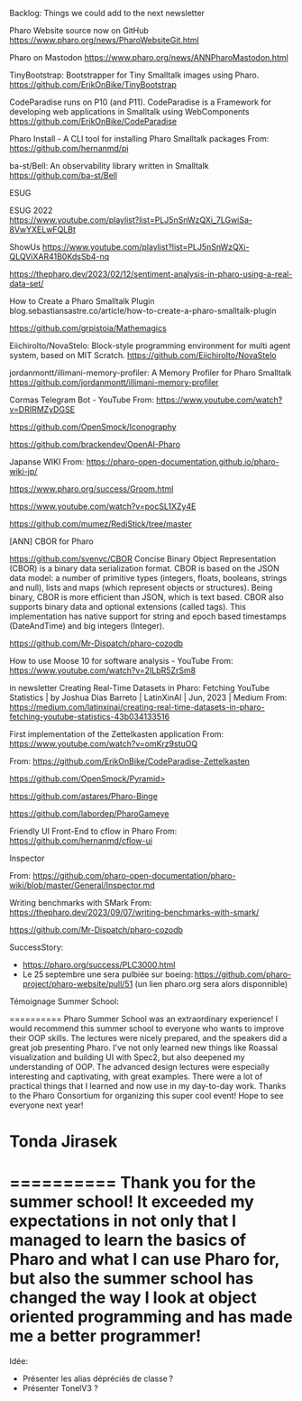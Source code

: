 Backlog: Things we could add to the next newsletter


Pharo Website source now on GitHub
	https://www.pharo.org/news/PharoWebsiteGit.html
	
Pharo on Mastodon
	https://www.pharo.org/news/ANNPharoMastodon.html
	
	
TinyBootstrap: Bootstrapper for Tiny Smalltalk images using Pharo. https://github.com/ErikOnBike/TinyBootstrap


 CodeParadise runs on P10 (and P11). CodeParadise is a Framework for developing web applications in Smalltalk using WebComponents https://github.com/ErikOnBike/CodeParadise
 
 
 Pharo Install - A CLI tool for installing Pharo Smalltalk packages
 From: <https://github.com/hernanmd/pi>
 
 ba-st/Bell: An observability library written in Smalltalk
https://github.com/ba-st/Bell






ESUG

ESUG 2022  
 https://www.youtube.com/playlist?list=PLJ5nSnWzQXi_7LGwiSa-8VwYXELwFQLBt
 
 ShowUs
  https://www.youtube.com/playlist?list=PLJ5nSnWzQXi-QLQViXAR41B0KdsSb4-nq

https://thepharo.dev/2023/02/12/sentiment-analysis-in-pharo-using-a-real-data-set/

How to Create a Pharo Smalltalk Plugin
blog.sebastiansastre.co/article/how-to-create-a-pharo-smalltalk-plugin

https://github.com/grpistoia/Mathemagics


EiichiroIto/NovaStelo: Block-style programming environment for multi agent system, based on MIT Scratch.
https://github.com/EiichiroIto/NovaStelo


jordanmontt/illimani-memory-profiler: A Memory Profiler for Pharo Smalltalk
<https://github.com/jordanmontt/illimani-memory-profiler>

 Cormas Telegram Bot - YouTube
From: <https://www.youtube.com/watch?v=DRIRMZyDGSE>

https://github.com/OpenSmock/Iconography

https://github.com/brackendev/OpenAI-Pharo

Japanse WIKI From: <https://pharo-open-documentation.github.io/pharo-wiki-jp/>

https://www.pharo.org/success/Groom.html

https://www.youtube.com/watch?v=pocSL1XZy4E

<https://github.com/mumez/RediStick/tree/master>


[ANN] CBOR for Pharo

https://github.com/svenvc/CBOR
Concise Binary Object Representation (CBOR) is a binary data serialization format. CBOR is based on the JSON data model: a number of primitive types (integers, floats, booleans, strings and null), lists and maps (which represent objects or structures). Being binary, CBOR is more efficient than JSON, which is text based. CBOR also supports binary data and optional extensions (called tags). This implementation has native support for string and epoch based timestamps (DateAndTime) and big integers (Integer).


https://github.com/Mr-Dispatch/pharo-cozodb


How to use Moose 10 for software analysis - YouTube
From: <https://www.youtube.com/watch?v=2ILbR5ZrSm8>


in newsletter Creating Real-Time Datasets in Pharo: Fetching YouTube Statistics | by Joshua Dias Barreto | LatinXinAI | Jun, 2023 | Medium
From: <https://medium.com/latinxinai/creating-real-time-datasets-in-pharo-fetching-youtube-statistics-43b034133516>

First implementation of the Zettelkasten application  From: <https://www.youtube.com/watch?v=omKrz9stuOQ>

From: <https://github.com/ErikOnBike/CodeParadise-Zettelkasten>



https://github.com/OpenSmock/Pyramid>

https://github.com/astares/Pharo-Binge

 https://github.com/labordep/PharoGameye

Friendly UI Front-End to cflow in Pharo
From: <https://github.com/hernanmd/cflow-ui>

 Inspector

 From: <https://github.com/pharo-open-documentation/pharo-wiki/blob/master/General/Inspector.md>


 Writing benchmarks with SMark
From: <https://thepharo.dev/2023/09/07/writing-benchmarks-with-smark/>

https://github.com/Mr-Dispatch/pharo-cozodb


SuccessStory:
- https://pharo.org/success/PLC3000.html
- Le 25 septembre une sera pulbiée sur boeing: https://github.com/pharo-project/pharo-website/pull/51 (un lien pharo.org sera alors disponnible)



Témoignage Summer School:

==========
Pharo Summer School was an extraordinary experience! I would recommend this summer school to everyone who wants to improve their OOP skills. The lectures were nicely prepared, and the speakers did a great job presenting Pharo. I've not only learned new things like Roassal visualization and building UI with Spec2, but also deepened my understanding of OOP. The advanced design lectures were especially interesting and captivating, with great examples. There were a lot of practical things that I learned and now use in my day-to-day work. Thanks to the Pharo Consortium for organizing this super cool event! Hope to see everyone next year! 

Tonda Jirasek
==========

==========
Thank you for the summer school! It exceeded my expectations in not only that I managed to learn the basics of Pharo and what I can use Pharo for, but also the summer school has changed the way I look at object oriented programming and has made me a better programmer!
==========


Idée:
- Présenter les alias dépréciés de classe ?
- Présenter TonelV3 ?


